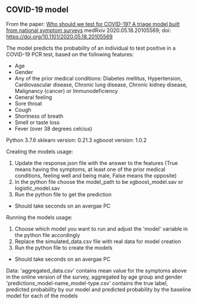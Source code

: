 ## COVID-19 model

From the paper:
[Who should we test for COVID-19? A triage model built from national symptom surveys](https://www.medrxiv.org/content/10.1101/2020.05.18.20105569v2)
medRxiv 2020.05.18.20105569; doi: https://doi.org/10.1101/2020.05.18.20105569

The model predicts the probability of an individual to test positive in a COVID-19 PCR test, 
based on the following features:
* Age
* Gender
* Any of the prior medical conditions: Diabetes mellitus, Hypertension, Cardiovascular disease, Chronic lung disease, Chronic kidney disease, Malignancy (cancer) or Immunodeficiency
* General feeling
* Sore throat
* Cough
* Shortness of breath
* Smell or taste loss
* Fever (over 38 degrees celcius)

Python 3.7.6
sklearn version: 0.21.3
xgboost version: 1.0.2

Creating the models usage:
1. Update the response.json file with the answer to the features
(True means having the symptoms, at least one of the prior medical conditions, feeling well and being male, False means the opposite)
2. In the python file choose the model_path to be xgboost_model.sav or logistic_model.sav
3. Run the python file to get the prediction
- Should take seconds on an avergae PC

Running the models usage:
1. Choose which model you want to run and adjust the 'model' variable in the python file accordingly
2. Replace the simulated_data.csv file with real data for model creation
3. Run the python file to create the models
- Should take seconds on an avergae PC

Data:
'aggregated_data.csv' contains mean value for the symptoms above in the online version of the survey, aggregated by age group and gender
'predictions_model-name_model-type.csv' contains the true label, predicted probability by our model and predicted probability by the baseline model for each of the models
